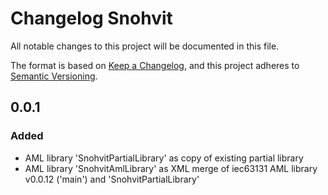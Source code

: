 # Changelog Snohvit

All notable changes to this project will be documented in this file.

The format is based on [Keep a Changelog](https://keepachangelog.com/en/1.0.0/),
and this project adheres to [Semantic Versioning](https://semver.org/spec/v2.0.0.html).

## 0.0.1

### Added

- AML library 'SnohvitPartialLibrary' as copy of existing partial library
- AML library 'SnohvitAmlLibrary' as XML merge of iec63131 AML library v0.0.12 ('main') and 'SnohvitPartialLibrary'